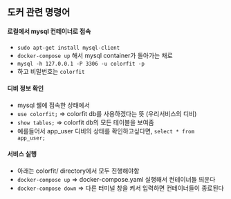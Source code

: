 ## 도커 관련 명령어

#### 로컬에서 mysql 컨테이너로 접속
- `sudo apt-get install mysql-client`
- `docker-compose up` 해서 mysql container가 돌아가는 채로
- `mysql -h 127.0.0.1 -P 3306 -u colorfit -p`
- 하고 비밀번호는 `colorfit`


#### 디비 정보 확인
- mysql 쉘에 접속한 상태에서
- `use colorfit;` => colorfit db를 사용하겠다는 뜻 (우리서비스의 디비)
- `show tables;` => colorfit db의 모든 테이블을 보여줌
- 예를들어서 app_user 디비의 상태를 확인하고싶다면, `select * from app_user;`


#### 서비스 실행
- 아래는 colorfit/ directory에서 모두 진행해야함
- `docker-compose up` => docker-compose.yaml 실행해서 컨테이너들 띄운다
- `docker-compose down` => 다른 터미널 창을 켜서 입력하면 컨테이너들이 종료된다

